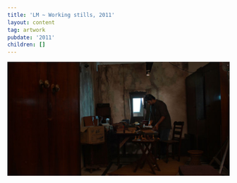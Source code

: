 ```yaml
---
title: 'LM ~ Working stills, 2011'
layout: content
tag: artwork
pubdate: '2011'
children: []
---
```

![](/assets/img/ali-akbar-mehta_luminous-matter_set-design_2011.jpg)
